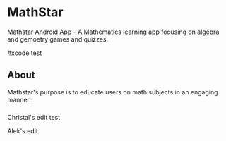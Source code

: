 # MathStar
Mathstar Android App - A Mathematics learning app focusing on algebra and gemoetry games and quizzes.

#xcode test

## About
Mathstar's purpose is to educate users on math subjects in an engaging manner.

###
Christal's edit test 

Alek's edit

